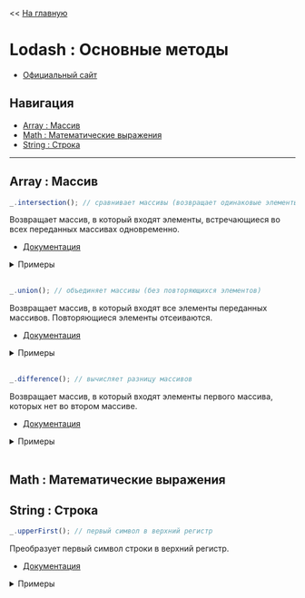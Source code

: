 << [На главную](./README.md)

# Lodash : Основные методы

- [Официальный сайт](https://lodash.com/)

## Навигация

- [Array : Массив](#array--массив)
- [Math : Математические выражения](#math--математические-выражения)
- [String : Строка](#string--строка)

---

## Array : Массив

<a id="intersection"></a>

```js
_.intersection(); // сравнивает массивы (возвращает одинаковые элементы)
```

Возвращает массив, в который входят элементы, встречающиеся во всех переданных массивах одновременно.

- [Документация](https://lodash.com/docs/#intersection)

<details>
<summary>Примеры</summary>

```js
const planets1 = ['Меркурий', 'Венера', 'Земля'];
const planets2 = ['Венера', 'Земля', 'Марс'];
const planets3 = ['Земля', 'Марс', 'Юпитер'];

_.intersection(planets1); // ===> (3) ["Меркурий", "Венера", "Земля"]
_.intersection(planets1, planets2); // ===> (2) ["Венера", "Земля"]
_.intersection(planets1, planets2, planets3); // ===> (1) ["Земля"]
```

</details><br>

<a id="union"></a>

```js
_.union(); // объединяет массивы (без повторяющихся элементов)
```

Возвращает массив, в который входят все элементы переданных массивов. Повторяющиеся элементы отсеиваются.

- [Документация](https://lodash.com/docs/#union)

<details>
<summary>Примеры</summary>

```js
const planets1 = ['Меркурий', 'Венера', 'Земля'];
const planets2 = ['Венера', 'Земля', 'Марс'];
const planets3 = ['Земля', 'Марс', 'Юпитер'];

_.union(planets1); // ===> (3) ["Меркурий", "Венера", "Земля"]
_.union(planets1, planets2); // ===> (4) ["Меркурий", "Венера", "Земля", "Марс"]
_.union(planets1, planets2, planets3); // ===> (5) ["Меркурий", "Венера", "Земля", "Марс", "Юпитер"]
```

</details><br>

<a id="difference"></a>

```js
_.difference(); // вычисляет разницу массивов
```

Возвращает массив, в который входят элементы первого массива, которых нет во втором массиве.

- [Документация](https://lodash.com/docs/#difference)

<details>
<summary>Примеры</summary>

```js
const planets1 = ['Меркурий', 'Венера', 'Земля'];
const planets2 = ['Венера', 'Земля', 'Марс'];

_.difference(planets1); // ===> (3) ["Меркурий", "Венера", "Земля"]
_.difference(planets1, planets2); // ===> (1) ["Меркурий"]
_.difference(planets2, planets1); // ===> (1) ["Марс"]
```

</details><br>

## Math : Математические выражения

## String : Строка

<a id="upperFirst"></a>

```js
_.upperFirst(); // первый символ в верхний регистр
```

Преобразует первый символ строки в верхний регистр.

- [Документация](https://lodash.com/docs/#upperFirst)

<details>
<summary>Примеры</summary>

```js
_.upperFirst('string'); // ===> String
_.upperFirst('STRING'); // ===> STRING
```

</details><br>
